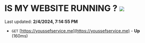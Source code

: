 # IS MY WEBSITE RUNNING ? [![](https://img.shields.io/static/v1?label=Sponsor&message=%E2%9D%A4&logo=GitHub&color=%23fe8e86)](https://github.com/sponsors/<username>)

Last updated: **2/4/2024, 7:14:55 PM**

- `GET` [https://youssefservice.me](https://youssefservice.me) - **Up** (160ms)
